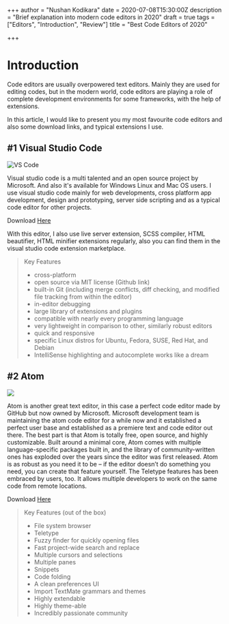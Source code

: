 +++
author = "Nushan Kodikara"
date = 2020-07-08T15:30:00Z
description = "Brief explanation into modern code editors in 2020"
draft = true
tags = ["Editors", "Introduction", "Review"]
title = "Best Code Editors of 2020"

+++
# Introduction

Code editors are usually overpowered text editors. Mainly they are used for editing codes, but in the modern world, code editors are playing a role of complete development environments for some frameworks, with the help of extensions.

In this article, I would like to present you my most favourite code editors and also some download links, and typical extensions I use.

## #1 Visual Studio Code

![](https://www.elegantthemes.com/blog/wp-content/uploads/2019/01/000-Best-Code-Editor-VS-Code.png "VS Code")

Visual studio code is a multi talented and an open source project by Microsoft. And also it's available for Windows Linux and Mac OS users. I use visual studio code mainly for web developments, cross platform app development, design and prototyping, server side scripting and as a typical code editor for other projects.

Download [Here](https://code.visualstudio.com/ "VS Code")

With this editor, I also use live server extension, SCSS compiler, HTML beautifier, HTML minifier extensions regularly, also you can find them in the visual studio code extension marketplace.

> Key Features
>
> * cross-platform
> * open source via MIT license (Github link)
> * built-in Git (including merge conflicts, diff checking, and modified file tracking from within the editor)
> * in-editor debugging
> * large library of extensions and plugins
> * compatible with nearly every programming language
> * very lightweight in comparison to other, similarly robust editors
> * quick and responsive
> * specific Linux distros for Ubuntu, Fedora, SUSE, Red Hat, and Debian
> * IntelliSense highlighting and autocomplete works like a dream

## #2 Atom

![](https://www.elegantthemes.com/blog/wp-content/uploads/2018/04/001-Best-Text-Editors.jpg)

Atom is another great text editor, in this case a perfect code editor made by GitHub but now owned by Microsoft. Microsoft development team is maintaining the atom code editor for a while now and it established a perfect user base and established as a premiere text and code editor out there. The best part is that Atom is totally free, open source, and highly customizable. Built around a minimal core, Atom comes with multiple language-specific packages built in, and the library of community-written ones has exploded over the years since the editor was first released. Atom is as robust as you need it to be – if the editor doesn’t do something you need, you can create that feature yourself. The Teletype features has been embraced by users, too. It allows multiple developers to work on the same code from remote locations.

Download [Here](https://atom.io/ "Atom")

> Key Features (out of the box)
>
> * File system browser
> * Teletype
> * Fuzzy finder for quickly opening files
> * Fast project-wide search and replace
> * Multiple cursors and selections
> * Multiple panes
> * Snippets
> * Code folding
> * A clean preferences UI
> * Import TextMate grammars and themes
> * Highly extendable
> * Highly theme-able
> * Incredibly passionate community